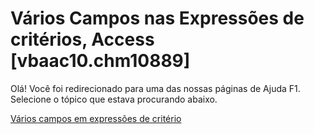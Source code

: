 
# Vários Campos nas Expressões de critérios, Access [vbaac10.chm10889]

Olá! Você foi redirecionado para uma das nossas páginas de Ajuda F1. Selecione o tópico que estava procurando abaixo.

[Vários campos em expressões de critério](http://msdn.microsoft.com/library/6ed0992f-912f-10ca-27de-4e3c9d6a2f71%28Office.15%29.aspx)
